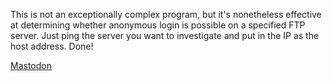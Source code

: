 This is not an exceptionally complex program, but it's nonetheless effective at determining whether anonymous login is possible on a specified FTP server.
Just ping the server you want to investigate and put in the IP as the host address. Done!

<body link="white" alink="white" vlink="white">
  <a rel="me" href="https://infosec.exchange/@SecurityByAndrew">Mastodon</a>
</body>

